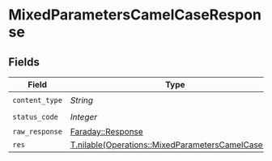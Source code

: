 # MixedParametersCamelCaseResponse


## Fields

| Field                                                                                                        | Type                                                                                                         | Required                                                                                                     | Description                                                                                                  |
| ------------------------------------------------------------------------------------------------------------ | ------------------------------------------------------------------------------------------------------------ | ------------------------------------------------------------------------------------------------------------ | ------------------------------------------------------------------------------------------------------------ |
| `content_type`                                                                                               | *String*                                                                                                     | :heavy_check_mark:                                                                                           | N/A                                                                                                          |
| `status_code`                                                                                                | *Integer*                                                                                                    | :heavy_check_mark:                                                                                           | N/A                                                                                                          |
| `raw_response`                                                                                               | [Faraday::Response](https://www.rubydoc.info/gems/faraday/Faraday/Response)                                  | :heavy_minus_sign:                                                                                           | N/A                                                                                                          |
| `res`                                                                                                        | [T.nilable(Operations::MixedParametersCamelCaseRes)](../../models/operations/mixedparameterscamelcaseres.md) | :heavy_minus_sign:                                                                                           | OK                                                                                                           |